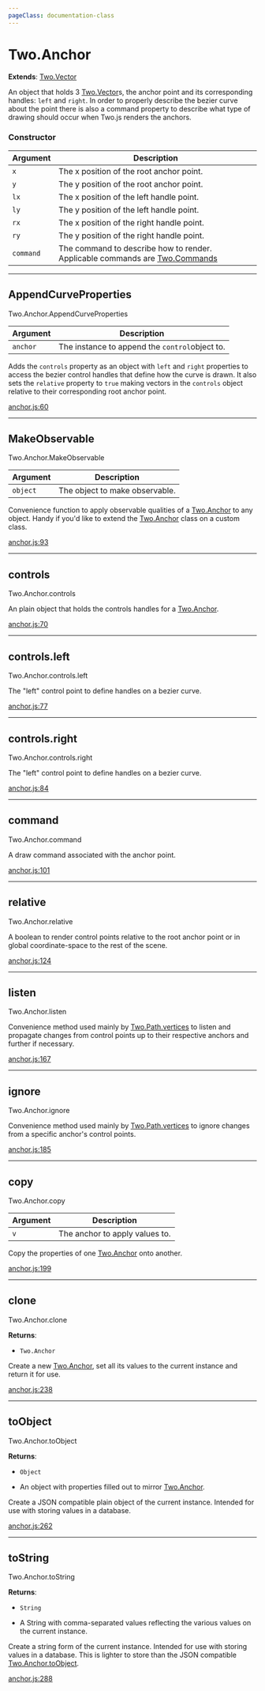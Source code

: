 ```yaml
---
pageClass: documentation-class
---
```


# Two.Anchor


<div class="extends">

__Extends__: [Two.Vector](/documentation/vector/)

</div>


An object that holds 3 [Two.Vector](/documentation/vector)s, the anchor point and its corresponding handles: `left` and `right`. In order to properly describe the bezier curve about the point there is also a command property to describe what type of drawing should occur when Two.js renders the anchors.


<div class="meta">
  <custom-button text="Source" type="source" href="https://github.com/jonobr1/two.js/blob/dev/src/anchor.js" />
</div>



### Constructor


| Argument | Description |
| ---- | ----------- |
|  `x`  | The x position of the root anchor point. |
|  `y`  | The y position of the root anchor point. |
|  `lx`  | The x position of the left handle point. |
|  `ly`  | The y position of the left handle point. |
|  `rx`  | The x position of the right handle point. |
|  `ry`  | The y position of the right handle point. |
|  `command`  | The command to describe how to render. Applicable commands are [Two.Commands](/documentation/commands) |



---

<div class="static function ">

## AppendCurveProperties
<span class="longname">Two.Anchor.AppendCurveProperties</span>










<div class="params">

| Argument | Description |
| ---- | ----------- |
|  `anchor`  | The instance to append the `control`object to. |
</div>




<div class="description">

Adds the `controls` property as an object with `left` and `right` properties to access the bezier control handles that define how the curve is drawn. It also sets the `relative` property to `true` making vectors in the `controls` object relative to their corresponding root anchor point.

</div>



<div class="meta">

  [anchor.js:60](https://github.com/jonobr1/two.js/blob/dev/src/anchor.js#L60)

</div>






</div>



---

<div class="static function ">

## MakeObservable
<span class="longname">Two.Anchor.MakeObservable</span>










<div class="params">

| Argument | Description |
| ---- | ----------- |
|  `object`  | The object to make observable. |
</div>




<div class="description">

Convenience function to apply observable qualities of a [Two.Anchor](/documentation/anchor) to any object. Handy if you'd like to extend the [Two.Anchor](/documentation/anchor) class on a custom class.

</div>



<div class="meta">

  [anchor.js:93](https://github.com/jonobr1/two.js/blob/dev/src/anchor.js#L93)

</div>






</div>



---

<div class="instance member ">

## controls
<span class="longname">Two.Anchor.controls</span>








<div class="properties">



</div>






<div class="description">

An plain object that holds the controls handles for a [Two.Anchor](/documentation/anchor).

</div>



<div class="meta">

  [anchor.js:70](https://github.com/jonobr1/two.js/blob/dev/src/anchor.js#L70)

</div>






</div>



---

<div class="instance member ">

## controls.left
<span class="longname">Two.Anchor.controls.left</span>








<div class="properties">



</div>






<div class="description">

The "left" control point to define handles on a bezier curve.

</div>



<div class="meta">

  [anchor.js:77](https://github.com/jonobr1/two.js/blob/dev/src/anchor.js#L77)

</div>






</div>



---

<div class="instance member ">

## controls.right
<span class="longname">Two.Anchor.controls.right</span>








<div class="properties">



</div>






<div class="description">

The "left" control point to define handles on a bezier curve.

</div>



<div class="meta">

  [anchor.js:84](https://github.com/jonobr1/two.js/blob/dev/src/anchor.js#L84)

</div>






</div>



---

<div class="instance member ">

## command
<span class="longname">Two.Anchor.command</span>








<div class="properties">



</div>






<div class="description">

A draw command associated with the anchor point.

</div>



<div class="meta">

  [anchor.js:101](https://github.com/jonobr1/two.js/blob/dev/src/anchor.js#L101)

</div>






</div>



---

<div class="instance member ">

## relative
<span class="longname">Two.Anchor.relative</span>








<div class="properties">



</div>






<div class="description">

A boolean to render control points relative to the root anchor point or in global coordinate-space to the rest of the scene.

</div>



<div class="meta">

  [anchor.js:124](https://github.com/jonobr1/two.js/blob/dev/src/anchor.js#L124)

</div>






</div>



---

<div class="instance function ">

## listen
<span class="longname">Two.Anchor.listen</span>













<div class="description">

Convenience method used mainly by [Two.Path.vertices](/documentation/path/#two-path-vertices) to listen and propagate changes from control points up to their respective anchors and further if necessary.

</div>



<div class="meta">

  [anchor.js:167](https://github.com/jonobr1/two.js/blob/dev/src/anchor.js#L167)

</div>






</div>



---

<div class="instance function ">

## ignore
<span class="longname">Two.Anchor.ignore</span>













<div class="description">

Convenience method used mainly by [Two.Path.vertices](/documentation/path/#two-path-vertices) to ignore changes from a specific anchor's control points.

</div>



<div class="meta">

  [anchor.js:185](https://github.com/jonobr1/two.js/blob/dev/src/anchor.js#L185)

</div>






</div>



---

<div class="instance function ">

## copy
<span class="longname">Two.Anchor.copy</span>










<div class="params">

| Argument | Description |
| ---- | ----------- |
|  `v`  | The anchor to apply values to. |
</div>




<div class="description">

Copy the properties of one [Two.Anchor](/documentation/anchor) onto another.

</div>



<div class="meta">

  [anchor.js:199](https://github.com/jonobr1/two.js/blob/dev/src/anchor.js#L199)

</div>






</div>



---

<div class="instance function ">

## clone
<span class="longname">Two.Anchor.clone</span>




<div class="returns">

__Returns__:



+ `Two.Anchor`




</div>










<div class="description">

Create a new [Two.Anchor](/documentation/anchor), set all its values to the current instance and return it for use.

</div>



<div class="meta">

  [anchor.js:238](https://github.com/jonobr1/two.js/blob/dev/src/anchor.js#L238)

</div>






</div>



---

<div class="instance function ">

## toObject
<span class="longname">Two.Anchor.toObject</span>




<div class="returns">

__Returns__:



+ `Object`



- An object with properties filled out to mirror [Two.Anchor](/documentation/anchor).


</div>










<div class="description">

Create a JSON compatible plain object of the current instance. Intended for use with storing values in a database.

</div>



<div class="meta">

  [anchor.js:262](https://github.com/jonobr1/two.js/blob/dev/src/anchor.js#L262)

</div>






</div>



---

<div class="instance function ">

## toString
<span class="longname">Two.Anchor.toString</span>




<div class="returns">

__Returns__:



+ `String`



- A String with comma-separated values reflecting the various values on the current instance.


</div>










<div class="description">

Create a string form of the current instance. Intended for use with storing values in a database. This is lighter to store than the JSON compatible [Two.Anchor.toObject](/documentation/anchor/#two-anchor-toobject).

</div>



<div class="meta">

  [anchor.js:288](https://github.com/jonobr1/two.js/blob/dev/src/anchor.js#L288)

</div>






</div>


